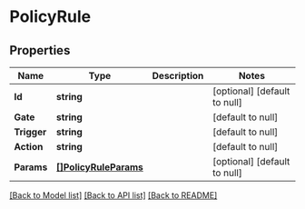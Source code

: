 # PolicyRule

## Properties
Name | Type | Description | Notes
------------ | ------------- | ------------- | -------------
**Id** | **string** |  | [optional] [default to null]
**Gate** | **string** |  | [default to null]
**Trigger** | **string** |  | [default to null]
**Action** | **string** |  | [default to null]
**Params** | [**[]PolicyRuleParams**](PolicyRule_params.md) |  | [optional] [default to null]

[[Back to Model list]](../README.md#documentation-for-models) [[Back to API list]](../README.md#documentation-for-api-endpoints) [[Back to README]](../README.md)


